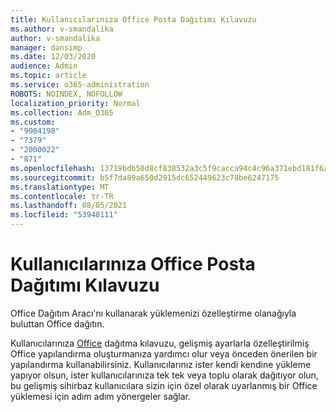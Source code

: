 ```yaml
---
title: Kullanıcılarınıza Office Posta Dağıtımı Kılavuzu
ms.author: v-smandalika
author: v-smandalika
manager: dansimp
ms.date: 12/03/2020
audience: Admin
ms.topic: article
ms.service: o365-administration
ROBOTS: NOINDEX, NOFOLLOW
localization_priority: Normal
ms.collection: Adm_O365
ms.custom:
- "9004198"
- "7379"
- "2000022"
- "871"
ms.openlocfilehash: 13719bdb50d8cf838532a3c5f9cacca94c4c96a371ebd181f6ab04b3c51db0a0
ms.sourcegitcommit: b5f7da89a650d2915dc652449623c78be6247175
ms.translationtype: MT
ms.contentlocale: tr-TR
ms.lasthandoff: 08/05/2021
ms.locfileid: "53948111"
---
```

# <a name="deploy-office-to-your-users-guide"></a>Kullanıcılarınıza Office Posta Dağıtımı Kılavuzu

Office Dağıtım Aracı'nı kullanarak yüklemenizi özelleştirme olanağıyla buluttan Office dağıtın.

Kullanıcılarınıza [Office](https://go.microsoft.com/fwlink/?linkid=2146451) dağıtma kılavuzu, gelişmiş ayarlarla özelleştirilmiş Office yapılandırma oluşturmanıza yardımcı olur veya önceden önerilen bir yapılandırma kullanabilirsiniz. Kullanıcılarınız ister kendi kendine yükleme yapıyor olsun, ister kullanıcılarınıza tek tek veya toplu olarak dağıtıyor olun, bu gelişmiş sihirbaz kullanıcılara sizin için özel olarak uyarlanmış bir Office yüklemesi için adım adım yönergeler sağlar.